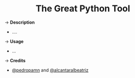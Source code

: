 <h1 align="center">The Great Python Tool </h1>

&rarr; __Description__ 
* ....

&rarr; __Usage__ 
* ...

&rarr; __Credits__ 
* [@pedropamn](http://github.com/pedropamn) and [@alcantaralbeatriz](http://github.com/alcantaralbeatriz)

